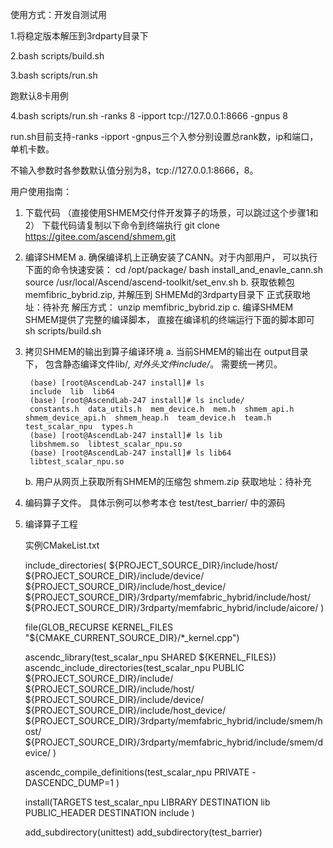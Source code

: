 使用方式：开发自测试用

1.将稳定版本解压到3rdparty目录下

2.bash scripts/build.sh

3.bash scripts/run.sh

跑默认8卡用例

4.bash scripts/run.sh -ranks 8 -ipport tcp://127.0.0.1:8666 -gnpus 8

run.sh目前支持-ranks -ipport -gnpus三个入参分别设置总rank数，ip和端口，单机卡数。

不输入参数时各参数默认值分别为8，tcp://127.0.0.1:8666，8。


用户使用指南：
1. 下载代码 （直接使用SHMEM交付件开发算子的场景，可以跳过这个步骤1和2）
   下载代码请复制以下命令到终端执行
   git clone https://gitee.com/ascend/shmem.git

2. 编译SHMEM
   a. 确保编译机上正确安装了CANN。对于内部用户， 可以执行下面的命令快速安装：
       cd /opt/package/
       bash install_and_enavle_cann.sh
       source /usr/local/Ascend/ascend-toolkit/set_env.sh
   b. 获取依赖包 memfibric_bybrid.zip, 并解压到 SHMEMd的3rdparty目录下
       正式获取地址：待补充
       解压方式： unzip memfibric_bybrid.zip
   c. 编译SHMEM
       SHMEM提供了完整的编译脚本， 直接在编译机的终端运行下面的脚本即可
       sh scripts/build.sh

3. 拷贝SHMEM的输出到算子编译环境
   a. 当前SHMEM的输出在 output目录下， 包含静态编译文件lib/*, 对外头文件include/*。 需要统一拷贝。
   
        (base) [root@AscendLab-247 install]# ls
        include  lib  lib64
        (base) [root@AscendLab-247 install]# ls include/
        constants.h  data_utils.h  mem_device.h  mem.h  shmem_api.h  shmem_device_api.h  shmem_heap.h  team_device.h  team.h  test_scalar_npu  types.h
        (base) [root@AscendLab-247 install]# ls lib
        libshmem.so  libtest_scalar_npu.so
        (base) [root@AscendLab-247 install]# ls lib64
        libtest_scalar_npu.so

   b. 用户从网页上获取所有SHMEM的压缩包 shmem.zip
      获取地址：待补充
    
   
4. 编码算子文件。 具体示例可以参考本仓 test/test_barrier/ 中的源码

5. 编译算子工程
   
   实例CMakeList.txt

   include_directories(
        ${PROJECT_SOURCE_DIR}/include/host/
        ${PROJECT_SOURCE_DIR}/include/device/
        ${PROJECT_SOURCE_DIR}/include/host_device/
        ${PROJECT_SOURCE_DIR}/3rdparty/memfabric_hybrid/include/host/
        ${PROJECT_SOURCE_DIR}/3rdparty/memfabric_hybrid/include/aicore/
    )
    
    file(GLOB_RECURSE KERNEL_FILES "${CMAKE_CURRENT_SOURCE_DIR}/*_kernel.cpp")
    
    ascendc_library(test_scalar_npu SHARED ${KERNEL_FILES})
    ascendc_include_directories(test_scalar_npu
        PUBLIC
        ${PROJECT_SOURCE_DIR}/include/
        ${PROJECT_SOURCE_DIR}/include/host/
        ${PROJECT_SOURCE_DIR}/include/device/
        ${PROJECT_SOURCE_DIR}/include/host_device/
        ${PROJECT_SOURCE_DIR}/3rdparty/memfabric_hybrid/include/smem/host/
        ${PROJECT_SOURCE_DIR}/3rdparty/memfabric_hybrid/include/smem/device/
    )
    
    ascendc_compile_definitions(test_scalar_npu PRIVATE
        -DASCENDC_DUMP=1
    )
    
    install(TARGETS test_scalar_npu
        LIBRARY DESTINATION lib
        PUBLIC_HEADER DESTINATION include
    )
    
    add_subdirectory(unittest)
    add_subdirectory(test_barrier)